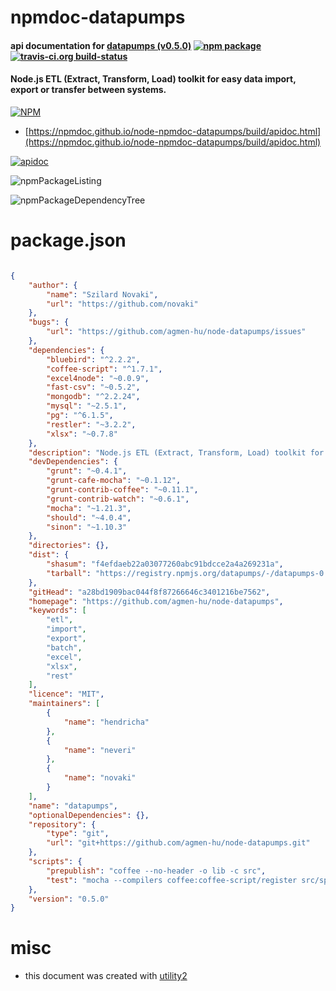 # npmdoc-datapumps

#### api documentation for  [datapumps (v0.5.0)](https://github.com/agmen-hu/node-datapumps)  [![npm package](https://img.shields.io/npm/v/npmdoc-datapumps.svg?style=flat-square)](https://www.npmjs.org/package/npmdoc-datapumps) [![travis-ci.org build-status](https://api.travis-ci.org/npmdoc/node-npmdoc-datapumps.svg)](https://travis-ci.org/npmdoc/node-npmdoc-datapumps)

#### Node.js ETL (Extract, Transform, Load) toolkit for easy data import, export or transfer between systems.

[![NPM](https://nodei.co/npm/datapumps.png?downloads=true&downloadRank=true&stars=true)](https://www.npmjs.com/package/datapumps)

- [https://npmdoc.github.io/node-npmdoc-datapumps/build/apidoc.html](https://npmdoc.github.io/node-npmdoc-datapumps/build/apidoc.html)

[![apidoc](https://npmdoc.github.io/node-npmdoc-datapumps/build/screenCapture.buildCi.browser.%252Ftmp%252Fbuild%252Fapidoc.html.png)](https://npmdoc.github.io/node-npmdoc-datapumps/build/apidoc.html)

![npmPackageListing](https://npmdoc.github.io/node-npmdoc-datapumps/build/screenCapture.npmPackageListing.svg)

![npmPackageDependencyTree](https://npmdoc.github.io/node-npmdoc-datapumps/build/screenCapture.npmPackageDependencyTree.svg)



# package.json

```json

{
    "author": {
        "name": "Szilard Novaki",
        "url": "https://github.com/novaki"
    },
    "bugs": {
        "url": "https://github.com/agmen-hu/node-datapumps/issues"
    },
    "dependencies": {
        "bluebird": "^2.2.2",
        "coffee-script": "^1.7.1",
        "excel4node": "~0.0.9",
        "fast-csv": "~0.5.2",
        "mongodb": "^2.2.24",
        "mysql": "~2.5.1",
        "pg": "^6.1.5",
        "restler": "~3.2.2",
        "xlsx": "~0.7.8"
    },
    "description": "Node.js ETL (Extract, Transform, Load) toolkit for easy data import, export or transfer between systems.",
    "devDependencies": {
        "grunt": "~0.4.1",
        "grunt-cafe-mocha": "~0.1.12",
        "grunt-contrib-coffee": "~0.11.1",
        "grunt-contrib-watch": "~0.6.1",
        "mocha": "~1.21.3",
        "should": "~4.0.4",
        "sinon": "~1.10.3"
    },
    "directories": {},
    "dist": {
        "shasum": "f4efdaeb22a03077260abc91bdcce2a4a269231a",
        "tarball": "https://registry.npmjs.org/datapumps/-/datapumps-0.5.0.tgz"
    },
    "gitHead": "a28bd1909bac044f8f87266646c3401216be7562",
    "homepage": "https://github.com/agmen-hu/node-datapumps",
    "keywords": [
        "etl",
        "import",
        "export",
        "batch",
        "excel",
        "xlsx",
        "rest"
    ],
    "licence": "MIT",
    "maintainers": [
        {
            "name": "hendricha"
        },
        {
            "name": "neveri"
        },
        {
            "name": "novaki"
        }
    ],
    "name": "datapumps",
    "optionalDependencies": {},
    "repository": {
        "type": "git",
        "url": "git+https://github.com/agmen-hu/node-datapumps.git"
    },
    "scripts": {
        "prepublish": "coffee --no-header -o lib -c src",
        "test": "mocha --compilers coffee:coffee-script/register src/spec src/mixin/spec"
    },
    "version": "0.5.0"
}
```



# misc
- this document was created with [utility2](https://github.com/kaizhu256/node-utility2)
